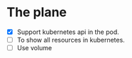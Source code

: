 # The plane

- [x] Support kubernetes api in the pod.
- [ ] To show all resources in kubernetes.
- [ ] Use volume